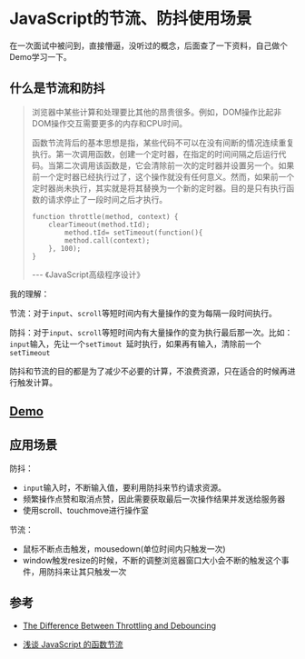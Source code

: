 # JavaScript的节流、防抖使用场景

在一次面试中被问到，直接懵逼，没听过的概念，后面查了一下资料，自己做个Demo学习一下。



## 什么是节流和防抖

> 浏览器中某些计算和处理要比其他的昂贵很多。例如，DOM操作比起非DOM操作交互需要更多的内存和CPU时间。
>
> 函数节流背后的基本思想是指，某些代码不可以在没有间断的情况连续重复执行。第一次调用函数，创建一个定时器，在指定的时间间隔之后运行代码。当第二次调用该函数是，它会清除前一次的定时器并设置另一个。如果前一个定时器已经执行过了，这个操作就没有任何意义。然而，如果前一个定时器尚未执行，其实就是将其替换为一个新的定时器。目的是只有执行函数的请求停止了一段时间之后才执行。
>
> ```
> function throttle(method, context) {
>     clearTimeout(method.tId);
>         method.tId= setTimeout(function(){
>         method.call(context);
>     }, 100);
> }
> ```
>
> --- 《JavaScript高级程序设计》



我的理解：

节流：对于`input`、`scroll`等短时间内有大量操作的变为每隔一段时间执行。

防抖：对于`input`、`scroll`等短时间内有大量操作的变为执行最后那一次。比如：`input`输入，先让一个`setTimout `延时执行，如果再有输入，清除前一个`setTimeout`

防抖和节流的目的都是为了减少不必要的计算，不浪费资源，只在适合的时候再进行触发计算。

## [Demo](<https://itxcc.github.io/demo/throttle-debounce/index.html>)

## 应用场景

防抖：

- `input`输入时，不断输入值，要利用防抖来节约请求资源。
- 频繁操作点赞和取消点赞，因此需要获取最后一次操作结果并发送给服务器
- 使用scroll、touchmove进行操作室

节流：

- 鼠标不断点击触发，mousedown(单位时间内只触发一次)
- window触发resize的时候，不断的调整浏览器窗口大小会不断的触发这个事件，用防抖来让其只触发一次



## 参考

- [The Difference Between Throttling and Debouncing](<https://css-tricks.com/the-difference-between-throttling-and-debouncing/>)

- [浅谈 JavaScript 的函数节流](<http://www.alloyteam.com/2012/11/javascript-throttle/>)
